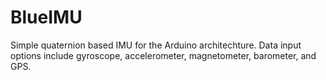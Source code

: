 # BlueIMU
Simple quaternion based IMU for the Arduino architechture.  Data input options include gyroscope, accelerometer, magnetometer, barometer, and GPS.

